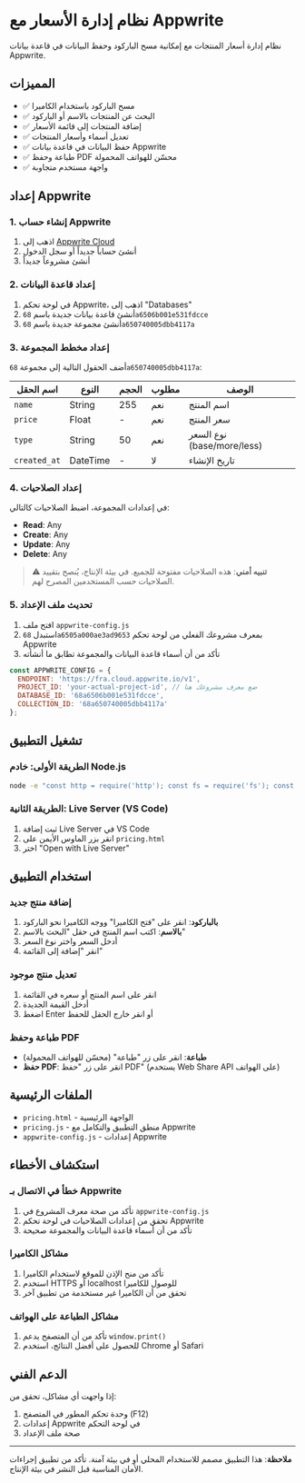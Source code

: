 # نظام إدارة الأسعار مع Appwrite

نظام إدارة أسعار المنتجات مع إمكانية مسح الباركود وحفظ البيانات في قاعدة بيانات Appwrite.

## المميزات

- ✅ مسح الباركود باستخدام الكاميرا
- ✅ البحث عن المنتجات بالاسم أو الباركود
- ✅ إضافة المنتجات إلى قائمة الأسعار
- ✅ تعديل أسماء وأسعار المنتجات
- ✅ حفظ البيانات في قاعدة بيانات Appwrite
- ✅ طباعة وحفظ PDF محسّن للهواتف المحمولة
- ✅ واجهة مستخدم متجاوبة

## إعداد Appwrite

### 1. إنشاء حساب Appwrite

1. اذهب إلى [Appwrite Cloud](https://cloud.appwrite.io)
2. أنشئ حساباً جديداً أو سجل الدخول
3. أنشئ مشروعاً جديداً

### 2. إعداد قاعدة البيانات

1. في لوحة تحكم Appwrite، اذهب إلى "Databases"
2. أنشئ قاعدة بيانات جديدة باسم `68a6506b001e531fdcce`
3. أنشئ مجموعة جديدة باسم `68a650740005dbb4117a`

### 3. إعداد مخطط المجموعة

أضف الحقول التالية إلى مجموعة `68a650740005dbb4117a`:

| اسم الحقل | النوع | الحجم | مطلوب | الوصف |
|-----------|-------|-------|--------|-------|
| `name` | String | 255 | نعم | اسم المنتج |
| `price` | Float | - | نعم | سعر المنتج |
| `type` | String | 50 | نعم | نوع السعر (base/more/less) |
| `created_at` | DateTime | - | لا | تاريخ الإنشاء |

### 4. إعداد الصلاحيات

في إعدادات المجموعة، اضبط الصلاحيات كالتالي:
- **Read**: Any
- **Create**: Any
- **Update**: Any
- **Delete**: Any

> ⚠️ **تنبيه أمني**: هذه الصلاحيات مفتوحة للجميع. في بيئة الإنتاج، يُنصح بتقييد الصلاحيات حسب المستخدمين المصرح لهم.

### 5. تحديث ملف الإعداد

1. افتح ملف `appwrite-config.js`
2. استبدل `68a6505a000ae3ad9653` بمعرف مشروعك الفعلي من لوحة تحكم Appwrite
3. تأكد من أن أسماء قاعدة البيانات والمجموعة تطابق ما أنشأته

```javascript
const APPWRITE_CONFIG = {
  ENDPOINT: 'https://fra.cloud.appwrite.io/v1',
  PROJECT_ID: 'your-actual-project-id', // ضع معرف مشروعك هنا
  DATABASE_ID: '68a6506b001e531fdcce',
  COLLECTION_ID: '68a650740005dbb4117a'
};
```

## تشغيل التطبيق

### الطريقة الأولى: خادم Node.js

```bash
node -e "const http = require('http'); const fs = require('fs'); const path = require('path'); const server = http.createServer((req, res) => { let filePath = '.' + req.url; if (filePath === './') filePath = './pricing.html'; const extname = String(path.extname(filePath)).toLowerCase(); const mimeTypes = { '.html': 'text/html', '.js': 'text/javascript', '.css': 'text/css' }; const contentType = mimeTypes[extname] || 'application/octet-stream'; fs.readFile(filePath, (error, content) => { if (error) { if(error.code == 'ENOENT') { res.writeHead(404); res.end('File not found'); } else { res.writeHead(500); res.end('Server error'); } } else { res.writeHead(200, { 'Content-Type': contentType }); res.end(content, 'utf-8'); } }); }); server.listen(8000, () => { console.log('Server running at http://localhost:8000/'); });"
```

### الطريقة الثانية: Live Server (VS Code)

1. ثبت إضافة Live Server في VS Code
2. انقر بزر الماوس الأيمن على `pricing.html`
3. اختر "Open with Live Server"

## استخدام التطبيق

### إضافة منتج جديد

1. **بالباركود**: انقر على "فتح الكاميرا" ووجه الكاميرا نحو الباركود
2. **بالاسم**: اكتب اسم المنتج في حقل "البحث بالاسم"
3. أدخل السعر واختر نوع السعر
4. انقر "إضافة إلى القائمة"

### تعديل منتج موجود

1. انقر على اسم المنتج أو سعره في القائمة
2. أدخل القيمة الجديدة
3. اضغط Enter أو انقر خارج الحقل للحفظ

### طباعة وحفظ PDF

- **طباعة**: انقر على زر "طباعة" (محسّن للهواتف المحمولة)
- **حفظ PDF**: انقر على زر "حفظ PDF" (يستخدم Web Share API على الهواتف)

## الملفات الرئيسية

- `pricing.html` - الواجهة الرئيسية
- `pricing.js` - منطق التطبيق والتكامل مع Appwrite
- `appwrite-config.js` - إعدادات Appwrite

## استكشاف الأخطاء

### خطأ في الاتصال بـ Appwrite

1. تأكد من صحة معرف المشروع في `appwrite-config.js`
2. تحقق من إعدادات الصلاحيات في لوحة تحكم Appwrite
3. تأكد من أن أسماء قاعدة البيانات والمجموعة صحيحة

### مشاكل الكاميرا

1. تأكد من منح الإذن للموقع لاستخدام الكاميرا
2. استخدم HTTPS أو localhost للوصول للكاميرا
3. تحقق من أن الكاميرا غير مستخدمة من تطبيق آخر

### مشاكل الطباعة على الهواتف

1. تأكد من أن المتصفح يدعم `window.print()`
2. للحصول على أفضل النتائج، استخدم Chrome أو Safari

## الدعم الفني

إذا واجهت أي مشاكل، تحقق من:
1. وحدة تحكم المطور في المتصفح (F12)
2. إعدادات Appwrite في لوحة التحكم
3. صحة ملف الإعداد

---

**ملاحظة**: هذا التطبيق مصمم للاستخدام المحلي أو في بيئة آمنة. تأكد من تطبيق إجراءات الأمان المناسبة قبل النشر في بيئة الإنتاج.